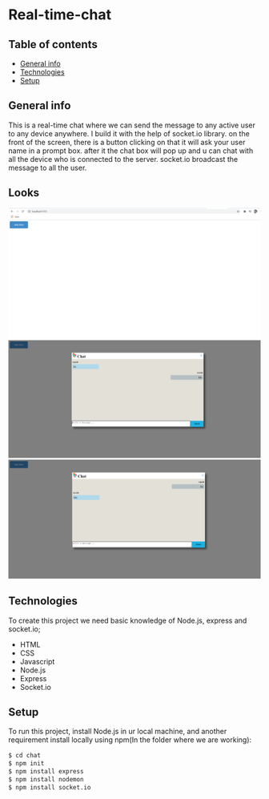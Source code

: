 # Real-time-chat

## Table of contents
* [General info](#general-info)
* [Technologies](#technologies)
* [Setup](#setup)

## General info

This is a real-time chat where we can send the message to any active user to any device anywhere.
I build it with the help of socket.io library. on the front of the screen, 
there is a button clicking on that it will ask your user name in a prompt box. 
after it the chat box will pop up and u can chat with all the device who is connected to the server. 
socket.io broadcast the message to all the user.

## Looks

![](img/3.png)
![](img/1.png)
![](img/2.png)


## Technologies

 To create this project we need basic knowledge of Node.js, express and socket.io;
 
 * HTML
 * CSS 
 * Javascript
 * Node.js
 * Express
 * Socket.io


	
## Setup

To run this project, install Node.js in ur local machine,
and another requirement install locally using npm(In the folder where we are working):

```
$ cd chat
$ npm init
$ npm install express
$ npm install nodemon
$ npm install socket.io

```


